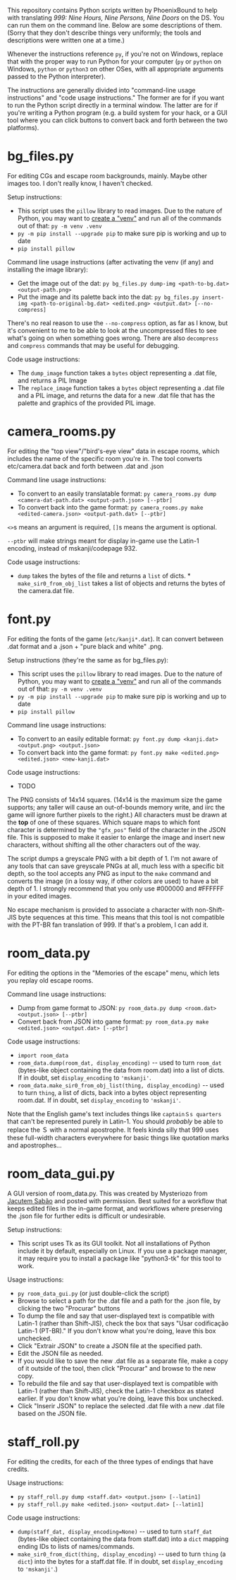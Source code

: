 This repository contains Python scripts written by PhoenixBound to help with translating *999: Nine Hours, Nine Persons, Nine Doors* on the DS. You can run them on the command line. Below are some descriptions of them. (Sorry that they don't describe things very uniformly; the tools and descriptions were written one at a time.)

Whenever the instructions reference `py`, if you're not on Windows, replace that with the proper way to run Python for your computer (`py` or `python` on Windows, `python` or `python3` on other OSes, with all appropriate arguments passed to the Python interpreter).

The instructions are generally divided into "command-line usage instructions" and "code usage instructions." The former are for if you want to run the Python script directly in a terminal window. The latter are for if you're writing a Python program (e.g. a build system for your hack, or a GUI tool where you can click buttons to convert back and forth between the two platforms).

# bg_files.py

For editing CGs and escape room backgrounds, mainly. Maybe other images too. I don't really know, I haven't checked.

Setup instructions:

* This script uses the `pillow` library to read images. Due to the nature of Python, you may want to [create a "venv"](<https://packaging.python.org/en/latest/guides/installing-using-pip-and-virtual-environments/#create-and-use-virtual-environments>) and run all of the commands out of that: `py -m venv .venv`
* `py -m pip install --upgrade pip` to make sure pip is working and up to date
* `pip install pillow`

Command line usage instructions (after activating the venv (if any) and installing the image library):

* Get the image out of the dat: `py bg_files.py dump-img <path-to-bg.dat> <output-path.png>`
* Put the image and its palette back into the dat: `py bg_files.py insert-img <path-to-original-bg.dat> <edited.png> <output.dat> [--no-compress]`

There's no real reason to use the `--no-compress` option, as far as I know, but it's convenient to me to be able to look at the uncompressed files to see what's going on when something goes wrong. There are also `decompress` and `compress` commands that may be useful for debugging.

Code usage instructions:

* The `dump_image` function takes a `bytes` object representing a .dat file, and returns a PIL Image
* The `replace_image` function takes a `bytes` object representing a .dat file and a PIL image, and returns the data for a new .dat file that has the palette and graphics of the provided PIL image.

# camera_rooms.py

For editing the "top view"/"bird's-eye view" data in escape rooms, which includes the name of the specific room you're in. The tool converts etc/camera.dat back and forth between .dat and .json

Command line usage instructions:

* To convert to an easily translatable format: `py camera_rooms.py dump <camera-dat-path.dat> <output-path.json> [--ptbr]`
* To convert back into the game format: `py camera_rooms.py make <edited-camera.json> <output-path.dat> [--ptbr]`

`<>`s means an argument is required, `[]`s means the argument is optional.

`--ptbr` will make strings meant for display in-game use the Latin-1 encoding, instead of mskanji/codepage 932.

Code usage instructions:

* `dump` takes the bytes of the file and returns a `list` of dicts. * `make_sir0_from_obj_list` takes a list of objects and returns the bytes of the camera.dat file.

# font.py

For editing the fonts of the game (`etc/kanji*.dat`). It can convert between .dat format and a .json + "pure black and white" .png.

Setup instructions (they're the same as for bg_files.py):

* This script uses the `pillow` library to read images. Due to the nature of Python, you may want to [create a "venv"](<https://packaging.python.org/en/latest/guides/installing-using-pip-and-virtual-environments/#create-and-use-virtual-environments>) and run all of the commands out of that: `py -m venv .venv`
* `py -m pip install --upgrade pip` to make sure pip is working and up to date
* `pip install pillow`

Command line usage instructions:

* To convert to an easily editable format: `py font.py dump <kanji.dat> <output.png> <output.json>`
* To convert back into the game format: `py font.py make <edited.png> <edited.json> <new-kanji.dat>`

Code usage instructions:

* TODO

The PNG consists of 14x14 squares. (14x14 is the maximum size the game supports; any taller will cause an out-of-bounds memory write, and iirc the game will ignore further pixels to the right.) All characters must be drawn at the **top** of one of these squares. Which square maps to which font character is determined by the `"gfx_pos"` field of the character in the JSON file. This is supposed to make it easier to enlarge the image and insert new characters, without shifting all the other characters out of the way.

The script dumps a greyscale PNG with a bit depth of 1. I'm not aware of any tools that can save greyscale PNGs at all, much less with a specific bit depth, so the tool accepts any PNG as input to the `make` command and converts the image (in a lossy way, if other colors are used) to have a bit depth of 1. I strongly recommend that you only use #000000 and #FFFFFF in your edited images.

No escape mechanism is provided to associate a character with non-Shift-JIS byte sequences at this time. This means that this tool is not compatible with the PT-BR fan translation of 999. If that's a problem, I can add it.

# room_data.py

For editing the options in the "Memories of the escape" menu, which lets you replay old escape rooms.

Command line usage instructions:

* Dump from game format to JSON: `py room_data.py dump <room.dat> <output.json> [--ptbr]`
* Convert back from JSON into game format: `py room_data.py make <edited.json> <output.dat> [--ptbr]`

Code usage instructions:

* `import room_data`
* `room_data.dump(room_dat, display_encoding)` -- used to turn `room_dat` (bytes-like object containing the data from room.dat) into a list of dicts. If in doubt, set `display_encoding` to `'mskanji'`.
* `room_data.make_sir0_from_obj_list(thing, display_encoding)` -- used to turn `thing`, a list of dicts, back into a bytes object representing room.dat. If in doubt, set `display_encoding` to `'mskanji'`.

Note that the English game's text includes things like `captainＳs quarters` that can't be represented purely in Latin-1. You should *probably* be able to replace the Ｓ with a normal apostrophe. It feels kinda silly that 999 uses these full-width characters everywhere for basic things like quotation marks and apostrophes...

# room_data_gui.py

A GUI version of room_data.py. This was created by Mysteriozo from [Jacutem Sabão](https://jacutemsabao.bitbucket.io/) and posted with permission. Best suited for a workflow that keeps edited files in the in-game format, and workflows where preserving the .json file for further edits is difficult or undesirable.

Setup instructions:

* This script uses Tk as its GUI toolkit. Not all installations of Python include it by default, especially on Linux. If you use a package manager, it may require you to install a package like "python3-tk" for this tool to work.

Usage instructions:

* `py room_data_gui.py` (or just double-click the script)
* Browse to select a path for the .dat file and a path for the .json file, by clicking the two "Procurar" buttons
* To dump the file and say that user-displayed text is compatible with Latin-1 (rather than Shift-JIS), check the box that says "Usar codificação Latin-1 (PT-BR)." If you don't know what you're doing, leave this box unchecked.
* Click "Extrair JSON" to create a JSON file at the specified path.
* Edit the JSON file as needed.
* If you would like to save the new .dat file as a separate file, make a copy of it outside of the tool, then click "Procurar" and browse to the new copy.
* To rebuild the file and say that user-displayed text is compatible with Latin-1 (rather than Shift-JIS), check the Latin-1 checkbox as stated earlier. If you don't know what you're doing, leave this box unchecked.
* Click "Inserir JSON" to replace the selected .dat file with a new .dat file based on the JSON file.

# staff_roll.py

For editing the credits, for each of the three types of endings that have credits.

Usage instructions:

* `py staff_roll.py dump <staff.dat> <output.json> [--latin1]`
* `py staff_roll.py make <edited.json> <output.dat> [--latin1]`

Code usage instructions:

* `dump(staff_dat, display_encoding=None)` -- used to turn `staff_dat` (bytes-like object containing the data from staff.dat) into a `dict` mapping ending IDs to lists of names/commands.
* `make_sir0_from_dict(thing, display_encoding)` -- used to turn `thing` (a `dict`) into the bytes for a staff.dat file. If in doubt, set `display_encoding` to `'mskanji'`.)